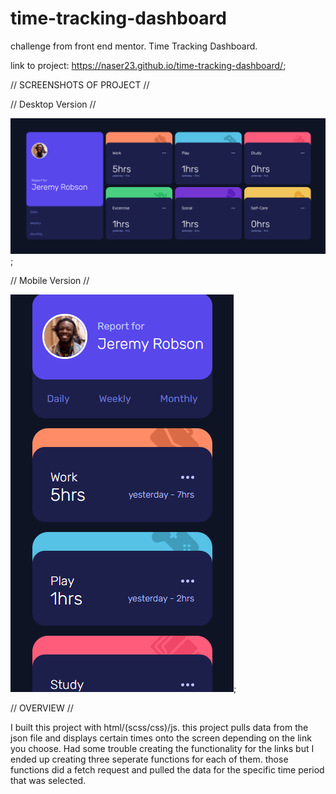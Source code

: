 # time-tracking-dashboard

challenge from front end mentor. Time Tracking Dashboard.

link to project: https://naser23.github.io/time-tracking-dashboard/;

// SCREENSHOTS OF PROJECT //

// Desktop Version //

![](screenshots/desktop-picture.png);

// Mobile Version //

![](screenshots/mobile-picture.png);

// OVERVIEW //

I built this project with html/(scss/css)/js. this project pulls data from the json file and displays certain times onto the screen depending on the link you choose. Had some trouble creating the functionality for the links but I ended up creating three seperate functions for each of them. those functions did a fetch request and pulled the data for the specific time period that was selected.
